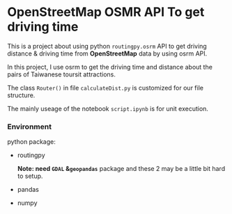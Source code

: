 # OpenStreetMap OSMR API To get driving time

This is a project about using python ```routingpy.osrm``` API 
to get driving distance & driving time from __OpenStreetMap__ data by using osrm API.

In this project, I use osrm to get the driving time and distance about the pairs of Taiwanese toursit attractions. 

The class ```Router()``` in file ```calculateDist.py``` is customized for our file structure.

The mainly useage of the notebook ```script.ipynb``` is for unit execution.

### Environment
python package:
- routingpy
  
  **Note: need ```GDAL``` &```geopandas```** package and these 2 may be a little bit hard to setup.
- pandas 
- numpy 
